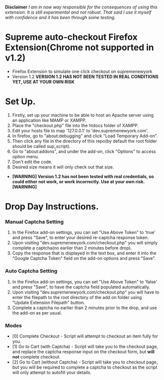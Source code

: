 **Disclaimer** 
*I am in now way responsible for the consequences of using this extension. It is still experimental and not robust. That said I use it myself with confidence and it has been through some testing.*

# **Supreme auto-checkout Firefox Extension(Chrome not supported in v1.2)** #

* Firefox Extension to simulate one click checkout on supremenewyork
* Version 1.2 **VERSION 1.2 HAS NOT BEEN TESTED IN REAL CONDITIONS YET, USE AT YOUR OWN RISK**

# Set Up. #

1. Firstly, set up your machine to be able to host an Apache server using an application like MAMP or XAMPP.
2. Place the "checkout.php" file into the htdocs folder of XAMPP.
3. Edit your hosts file to map '127.0.0.1' to 'dev.supremenewyork.com'.
3. In firefox, go to "about:debugging" and click "Load Temporary Add-on".
4. Then click any file in the directory of this repo(by default the root folder should be called sup_script).
5. Go to "about:addons", and under the add-on, click "Options" to access option menu.
7. Don't edit the code.
8. Desired size means it will only check out that size.


* **[WARNING] Version 1.2 has not been tested with real credentials, so could either not work, or work incorrectly. Use at your own risk. [WARNING]**
# Drop Day Instructions. #
### Manual Captcha Setting ###
1. In the Firefox add-on settings, you can set "Use Above Token" to 'true' and press "Save", to enter your desired re-captcha response token.
2. Upon visiting "dev.supremenewyork.com/checkout.php" you will simply complete a captcha(no earlier than 2 minutes before drop).
3. Copy the response that is displayed in the text box, and enter it into the "Google Captcha Token" field on the add-on options and press "Save".
### Auto Captcha Setting ###
1. In the Firefox add-on settings, you can set "Use Above Token" to 'false' and press "Save", to have the captcha field populated automatically.
2. Upon visiting "dev.supremenewyork.com/checkout.php" you will have to enter the filepath to the root directory of the add on folder using "Update Extension Filepath" button.
3. Complete a captcha no earlier than 2 minutes prior to the drop, and use the add-on as per usual.

### Modes ###
* [0] Complete Checkout - Script will attempt to checkout an item fully for you.
* [1] Go to Cart (with Captcha) - Script will take you to the checkout page, and replace the captcha response input on the checkout form, but **will not** complete checkout.
* [2] Go to Cart (without Captcha) - Script will take you to checkout page, but you will be required to complete a captcha to checkout as the script will only attempt to autofill your details.